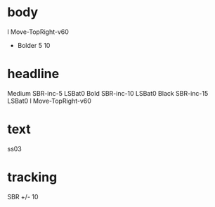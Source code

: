 # body
l Move-TopRight-v60

- Bolder 5 10

# headline
Medium SBR-inc-5 LSBat0
Bold SBR-inc-10 LSBat0
Black SBR-inc-15 LSBat0
l Move-TopRight-v60

# text
ss03

# tracking
SBR +/- 10
